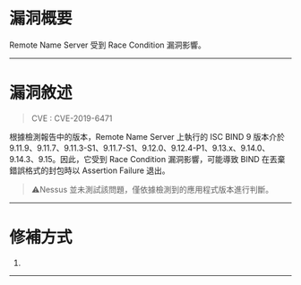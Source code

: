 # 漏洞概要

Remote Name Server 受到 Race Condition 漏洞影響。


---

# 漏洞敘述

> CVE : CVE-2019-6471

根據檢測報告中的版本，Remote Name Server 上執行的 ISC BIND 9 版本介於 9.11.9、9.11.7、9.11.3-S1、9.11.7-S1、9.12.0、9.12.4-P1、9.13.x、9.14.0、9.14.3、9.15。因此，它受到 Race Condition 漏洞影響，可能導致 BIND 在丟棄錯誤格式的封包時以 Assertion Failure 退出。

> ⚠️Nessus 並未測試該問題，僅依據檢測到的應用程式版本進行判斷。


---

# 修補方式

1. 


---
